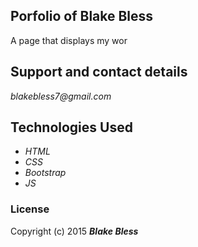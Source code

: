 ## Porfolio of Blake Bless

A page that displays my wor

## Support and contact details

_blakebless7@gmail.com_

## Technologies Used

* _HTML_
* _CSS_
* _Bootstrap_
* _JS_

### License

Copyright (c) 2015 **_Blake Bless_**
